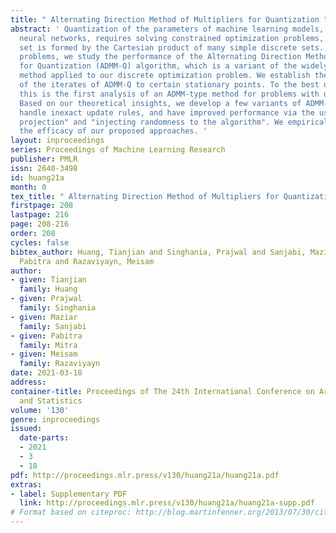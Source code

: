 ```yaml
---
title: " Alternating Direction Method of Multipliers for Quantization "
abstract: ' Quantization of the parameters of machine learning models, such as deep
  neural networks, requires solving constrained optimization problems, where the constraint
  set is formed by the Cartesian product of many simple discrete sets. For such optimization
  problems, we study the performance of the Alternating Direction Method of Multipliers
  for Quantization (ADMM-Q) algorithm, which is a variant of the widely-used ADMM
  method applied to our discrete optimization problem. We establish the convergence
  of the iterates of ADMM-Q to certain stationary points. To the best of our knowledge,
  this is the first analysis of an ADMM-type method for problems with discrete variables/constraints.
  Based on our theoretical insights, we develop a few variants of ADMM-Q that can
  handle inexact update rules, and have improved performance via the use of "soft
  projection" and "injecting randomness to the algorithm". We empirically evaluate
  the efficacy of our proposed approaches. '
layout: inproceedings
series: Proceedings of Machine Learning Research
publisher: PMLR
issn: 2640-3498
id: huang21a
month: 0
tex_title: " Alternating Direction Method of Multipliers for Quantization "
firstpage: 208
lastpage: 216
page: 208-216
order: 208
cycles: false
bibtex_author: Huang, Tianjian and Singhania, Prajwal and Sanjabi, Maziar and Mitra,
  Pabitra and Razaviyayn, Meisam
author:
- given: Tianjian
  family: Huang
- given: Prajwal
  family: Singhania
- given: Maziar
  family: Sanjabi
- given: Pabitra
  family: Mitra
- given: Meisam
  family: Razaviyayn
date: 2021-03-18
address: 
container-title: Proceedings of The 24th International Conference on Artificial Intelligence
  and Statistics
volume: '130'
genre: inproceedings
issued:
  date-parts:
  - 2021
  - 3
  - 18
pdf: http://proceedings.mlr.press/v130/huang21a/huang21a.pdf
extras:
- label: Supplementary PDF
  link: http://proceedings.mlr.press/v130/huang21a/huang21a-supp.pdf
# Format based on citeproc: http://blog.martinfenner.org/2013/07/30/citeproc-yaml-for-bibliographies/
---
```

